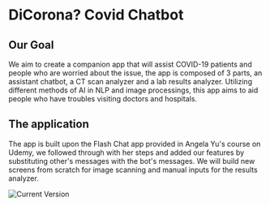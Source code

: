 # DiCorona? Covid Chatbot

## Our Goal

We aim to create a companion app that will assist COVID-19 patients and people who
are worried about the issue, the app is composed of 3 parts, an assistant chatbot,
a CT scan analyzer and a lab results analyzer.
Utilizing different methods of AI in NLP and image processings, this app aims to
aid people who have troubles visiting doctors and hospitals.

## The application

The app is built upon the Flash Chat app provided in Angela Yu's course on Udemy, we
followed through with her steps and added our features by substituting other's messages with
the bot's messages. We will build new screens from scratch for image scanning and manual inputs
for the results analyzer.

![Current Version](https://github.com/hazemayman1/covid-chatbot/blob/master/images/preview.gif)
